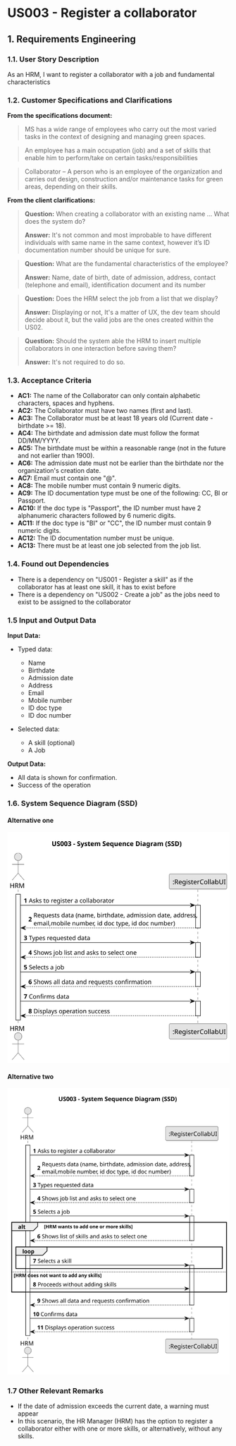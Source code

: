 # US003 - Register a collaborator

## 1. Requirements Engineering

### 1.1. User Story Description

As an HRM, I want to register a collaborator with a job and fundamental characteristics

### 1.2. Customer Specifications and Clarifications

**From the specifications document:**

> MS has a wide range of employees who carry out the most varied tasks in the context
of designing and managing green spaces.

> An employee has a main occupation (job) and
a set of skills that enable him to perform/take on certain tasks/responsibilities

> Collaborator – A person who is an employee of the organization and carries out
design, construction and/or maintenance tasks for green areas, depending on their
skills.


**From the client clarifications:**

> **Question:** When creating a collaborator with an existing name ... What does the system do?
>
> **Answer:** It's not common and most improbable to have different individuals with same name in the same context,
however it’s ID documentation number should be unique for sure.

> **Question:** What are the fundamental characteristics of the employee?
>
> **Answer:** Name, date of birth, date of admission, address, contact (telephone and email), identification document
and its number

> **Question:** Does the HRM select the job from a list that we display?
>
> **Answer:** Displaying or not, It's a matter of UX, the dev team should decide about it, but the valid jobs are the
ones created within the US02.

> **Question:** Should the system able the HRM to insert multiple collaborators in one interaction before saving them?
> 
> **Answer:** It's not required to do so.

### 1.3. Acceptance Criteria

* **AC1:** The name of the Collaborator can only contain alphabetic characters, spaces and hyphens.
* **AC2:** The Collaborator must have two names (first and last).
* **AC3:** The Collaborator must be at least 18 years old (Current date - birthdate >= 18).
* **AC4:** The birthdate and admission date must follow the format DD/MM/YYYY.
* **AC5:** The birthdate must be within a reasonable range (not in the future and not earlier than 1900).
* **AC6:** The admission date must not be earlier than the birthdate nor the organization's creation date.
* **AC7:** Email must contain one "@".
* **AC8:** The mobile number must contain 9 numeric digits.
* **AC9:** The ID documentation type must be one of the following: CC, BI or Passport.
* **AC10:** If the doc type is "Passport", the ID number must have 2 alphanumeric characters followed by 6 numeric digits.
* **AC11:** If the doc type is "BI" or "CC", the ID number must contain 9 numeric digits.
* **AC12:** The ID documentation number must be unique.
* **AC13:** There must be at least one job selected from the job list.

### 1.4. Found out Dependencies

* There is a dependency on "US001 - Register a skill" as if the collaborator has at least one skill, it has to exist
  before
* There is a dependency on "US002 - Create a job" as the jobs need to exist to be assigned to the collaborator

### 1.5 Input and Output Data

**Input Data:**

* Typed data:
    * Name
    * Birthdate
    * Admission date
    * Address
    * Email
    * Mobile number
    * ID doc type
    * ID doc number

* Selected data:
    * A skill (optional)
    * A Job

**Output Data:**

* All data is shown for confirmation.
* Success of the operation

### 1.6. System Sequence Diagram (SSD)

#### Alternative one

![System Sequence Diagram](svg/us003-system-sequence-diagram-alternative-one.svg)

#### Alternative two

![System Sequence Diagram](svg/us003-system-sequence-diagram-alternative-two.svg)


### 1.7 Other Relevant Remarks

* If the date of admission exceeds the current date, a warning must appear
* In this scenario, the HR Manager (HRM) has the option to register a collaborator either with one or more skills, or alternatively, without any skills.